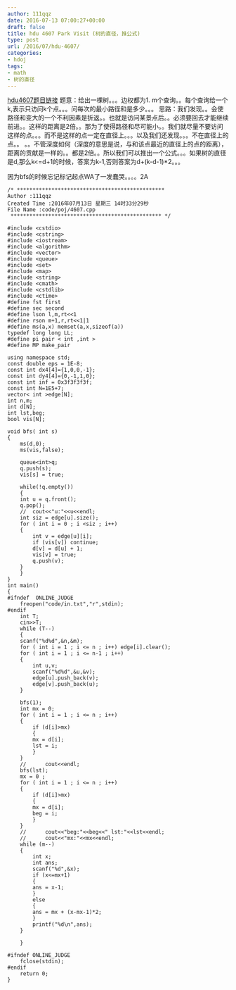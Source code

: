 ```yaml
---
author: 111qqz
date: 2016-07-13 07:00:27+00:00
draft: false
title: hdu 4607 Park Visit (树的直径，推公式)
type: post
url: /2016/07/hdu-4607/
categories:
- hdoj
tags:
- math
- 树的直径
---
```


[hdu4607题目链接](http://acm.hdu.edu.cn/showproblem.php?pid=4607)
题意：给出一棵树。。。边权都为1. m个查询。。每个查询给一个k,表示只访问k个点。。。问每次的最小路径和是多少。。。
思路：我们发现。。会使路径和变大的一个不利因素是折返。。也就是访问某景点后。。必须要回去才能继续前进。。这样的距离是2倍。。那为了使得路径和尽可能小。。我们就尽量不要访问这样的点。。。而不是这样的点一定在直径上。。。以及我们还发现。。。不在直径上的点。。 。。不管深度如何（深度的意思是说，与和该点最近的直径上的点的距离），距离的贡献是一样的。。都是2倍。。所以我们可以推出一个公式。。。如果树的直径是d,那么k<=d+1的时候，答案为k-1,否则答案为d+(k-d-1)*2。。。

因为bfs的时候忘记标记起点WA了一发蠢哭。。。。2A






 

    
    /* ***********************************************
    Author :111qqz
    Created Time :2016年07月13日 星期三 14时33分29秒
    File Name :code/poj/4607.cpp
     ************************************************ */
    
    #include <cstdio>
    #include <cstring>
    #include <iostream>
    #include <algorithm>
    #include <vector>
    #include <queue>
    #include <set>
    #include <map>
    #include <string>
    #include <cmath>
    #include <cstdlib>
    #include <ctime>
    #define fst first
    #define sec second
    #define lson l,m,rt<<1
    #define rson m+1,r,rt<<1|1
    #define ms(a,x) memset(a,x,sizeof(a))
    typedef long long LL;
    #define pi pair < int ,int >
    #define MP make_pair
    
    using namespace std;
    const double eps = 1E-8;
    const int dx4[4]={1,0,0,-1};
    const int dy4[4]={0,-1,1,0};
    const int inf = 0x3f3f3f3f;
    const int N=1E5+7;
    vector< int >edge[N];
    int n,m;
    int d[N];
    int lst,beg;
    bool vis[N];
    
    void bfs( int s)
    {
        ms(d,0);
        ms(vis,false);
    
        queue<int>q;
        q.push(s);
        vis[s] = true;
    
        while(!q.empty())
        {
    	int u = q.front();
    	q.pop();
    	//	cout<<"u:"<<u<<endl;
    	int siz = edge[u].size();
    	for ( int i = 0 ; i <siz ; i++)
    	{
    	    int v = edge[u][i];
    	    if (vis[v]) continue;
    	    d[v] = d[u] + 1;
    	    vis[v] = true;
    	    q.push(v);
    	}
        }
    }
    int main()
    {
    #ifndef  ONLINE_JUDGE 
        freopen("code/in.txt","r",stdin);
    #endif
        int T;
        cin>>T;
        while (T--)
        {
    	scanf("%d%d",&n,&m);
    	for ( int i = 1 ; i <= n ; i++) edge[i].clear();
    	for ( int i = 1 ; i <= n-1 ; i++)
    	{
    	    int u,v;
    	    scanf("%d%d",&u,&v);
    	    edge[u].push_back(v);
    	    edge[v].push_back(u);
    	}
    
    	bfs(1);
    	int mx = 0;
    	for ( int i = 1 ; i <= n ; i++)
    	{
    	    if (d[i]>mx)
    	    {
    		mx = d[i];
    		lst = i;
    	    }
    	}
    	//	    cout<<endl;
    	bfs(lst);
    	mx = 0 ;
    	for ( int i = 1 ; i <= n ; i++)
    	{
    	    if (d[i]>mx)
    	    {
    		mx = d[i];
    		beg = i;
    	    }
    	}
    	//	    cout<<"beg:"<<beg<<" lst:"<<lst<<endl;
    	//	    cout<<"mx:"<<mx<<endl; 
    	while (m--)
    	{
    	    int x;
    	    int ans;
    	    scanf("%d",&x);
    	    if (x<=mx+1)
    	    {
    		ans = x-1;
    	    }
    	    else
    	    {
    		ans = mx + (x-mx-1)*2;
    	    }
    	    printf("%d\n",ans);
    	}
    
        }
    
    #ifndef ONLINE_JUDGE  
        fclose(stdin);
    #endif
        return 0;
    }
    



